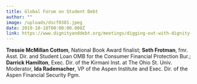 ```yaml
---
title: Global Forum on Student Debt
author: ""
image: /uploads/dscf0381.jpeg
date: 2019-10-18T00:00:00.000Z
link: https://www.dignityanddebt.org/meetings/digging-out-with-dignity-solving-the-student-loan-crisis-and-honoring-meaning-at-the-margins/
---
```

**Tressie McMillan Cottom**, National Book Award finalist; **Seth Frotman**, fmr. Asst. Dir. and Student Loan OMB for the Consumer Financial Protection Bur.; **Darrick Hamilton**, Exec. Dir. of the Kirmani Inst. at The Ohio St. Univ. Moderator, **Ida Rademacher**, VP of the Aspen Institute and Exec. Dir. of the Aspen Financial Security Pgm.